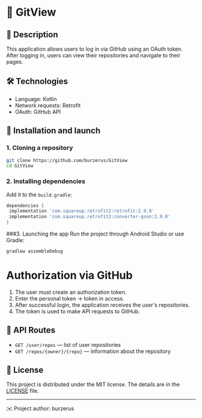 # 🚀 GitView 

## 📌 Description

This application allows users to log in via GitHub using an OAuth token. After logging in, users can view their repositories and navigate to their pages.

## 🛠 Technologies

- Language: Kotlin
- Network requests: Retrofit
- OAuth: GitHub API

## 🔧 Installation and launch
### 1. Cloning a repository
```sh
git clone https://github.com/burzerus/GitView
cd GitView
```

### 2. Installing dependencies
Add it to the `build.gradle`:
```gradle
dependencies {
 implementation 'com.squareup.retrofit2:retrofit:2.9.0'
 implementation 'com.squareup.retrofit2:converter-gson:2.9.0'
}
```


###3. Launching the app
Run the project through Android Studio or use Gradle:
```sh
gradlew assembleDebug
```

# Authorization via GitHub
1. The user must create an authorization token.
2. Enter the personal token -> token in access.
3. After successful login, the application receives the user's repositories.
4. The token is used to make API requests to GitHub.

## 📄 API Routes
- `GET /user/repos` — list of user repositories
- `GET /repos/{owner}/{repo}` — information about the repository

## 📌 License
This project is distributed under the MIT license. The details are in the [LICENSE](LICENSE) file.

---
✉️ Project author: burzerus


